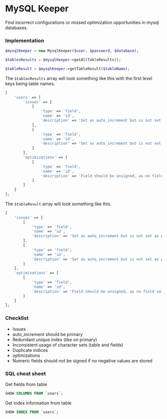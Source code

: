 # MySQL Keeper

Find incorrect configurations or missed optimization opportunities in mysql databases.

### Implementation

```PHP
$mysqlKeeper = new MysqlKeeper($user, $password, $database);

$tablesResults = $mysqlKeeper->getAllTableResults();

$tableResult = $mysqlKeeper->getTableResult($tableName);
```

The `$tablesResults` array will look something like this with the first level keys being table names.

```PHP
[
	'users' => [
		'issues' => [
			[
				'type' => 'field',
				'name' => 'id',
				'description' => 'Set as auto_increment but is not set as primary'
			],
			[
				'type' => 'field',
				'name' => 'id',
				'description' => 'Set as auto_increment but is not set as primary'
			]
		],
		'optimizations' => [
			[
				'type' => 'field',
				'name' => 'id',
				'description' => 'Field should be unsigned, as no field values are negative'
			]
		]
	]
];
```

The `$tableResult` array will look something like this.

```PHP
[
	'issues' => [
		[
			'type' => 'field',
			'name' => 'id',
			'description' => 'Set as auto_increment but is not set as primary'
		],
		[
			'type' => 'field',
			'name' => 'id',
			'description' => 'Set as auto_increment but is not set as primary'
		]
	],
	'optimizations' => [
		[
			'type' => 'field',
			'name' => 'id',
			'description' => 'Field should be unsigned, as no field values are negative'
		]
	]
];
```

### Checklist

* Issues
 * auto_increment should be primary
 * Redundant unique index (like on primary)
 * Inconsistent usage of character sets (table and fields)
 * Duplicate indices
* optimizations
 * Numeric fields should not be signed if no negative values are stored


### SQL cheat sheet

Get fields from table

```SQL
SHOW COLUMNS FROM `users`;
```


Get index information from table

```SQL
SHOW INDEX FROM `users`;
```
